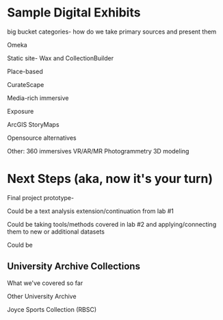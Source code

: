 

# Sample Digital Exhibits

big bucket categories- how do we take primary sources and present them

Omeka

Static site- Wax and CollectionBuilder

Place-based

CurateScape

Media-rich immersive

Exposure

ArcGIS StoryMaps

Opensource alternatives

Other:
360 immersives
VR/AR/MR
Photogrammetry
3D modeling 


# Next Steps (aka, now it's your turn)

Final project prototype- 

Could be a text analysis extension/continuation from lab #1

Could be taking tools/methods covered in lab #2 and applying/connecting them to new or additional datasets

Could be 

## University Archive Collections

What we've covered so far

Other University Archive

Joyce Sports Collection (RBSC)
